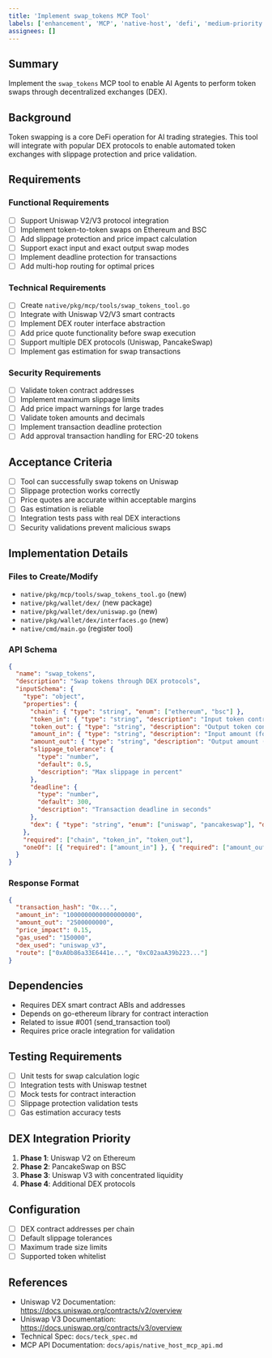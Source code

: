 ```yaml
---
title: 'Implement swap_tokens MCP Tool'
labels: ['enhancement', 'MCP', 'native-host', 'defi', 'medium-priority']
assignees: []
---
```


## Summary

Implement the `swap_tokens` MCP tool to enable AI Agents to perform token swaps through decentralized exchanges (DEX).

## Background

Token swapping is a core DeFi operation for AI trading strategies. This tool will integrate with popular DEX protocols to enable automated token exchanges with slippage protection and price validation.

## Requirements

### Functional Requirements

- [ ] Support Uniswap V2/V3 protocol integration
- [ ] Implement token-to-token swaps on Ethereum and BSC
- [ ] Add slippage protection and price impact calculation
- [ ] Support exact input and exact output swap modes
- [ ] Implement deadline protection for transactions
- [ ] Add multi-hop routing for optimal prices

### Technical Requirements

- [ ] Create `native/pkg/mcp/tools/swap_tokens_tool.go`
- [ ] Integrate with Uniswap V2/V3 smart contracts
- [ ] Implement DEX router interface abstraction
- [ ] Add price quote functionality before swap execution
- [ ] Support multiple DEX protocols (Uniswap, PancakeSwap)
- [ ] Implement gas estimation for swap transactions

### Security Requirements

- [ ] Validate token contract addresses
- [ ] Implement maximum slippage limits
- [ ] Add price impact warnings for large trades
- [ ] Validate token amounts and decimals
- [ ] Implement transaction deadline protection
- [ ] Add approval transaction handling for ERC-20 tokens

## Acceptance Criteria

- [ ] Tool can successfully swap tokens on Uniswap
- [ ] Slippage protection works correctly
- [ ] Price quotes are accurate within acceptable margins
- [ ] Gas estimation is reliable
- [ ] Integration tests pass with real DEX interactions
- [ ] Security validations prevent malicious swaps

## Implementation Details

### Files to Create/Modify

- `native/pkg/mcp/tools/swap_tokens_tool.go` (new)
- `native/pkg/wallet/dex/` (new package)
- `native/pkg/wallet/dex/uniswap.go` (new)
- `native/pkg/wallet/dex/interfaces.go` (new)
- `native/cmd/main.go` (register tool)

### API Schema

```json
{
  "name": "swap_tokens",
  "description": "Swap tokens through DEX protocols",
  "inputSchema": {
    "type": "object",
    "properties": {
      "chain": { "type": "string", "enum": ["ethereum", "bsc"] },
      "token_in": { "type": "string", "description": "Input token contract address" },
      "token_out": { "type": "string", "description": "Output token contract address" },
      "amount_in": { "type": "string", "description": "Input amount (for exact input)" },
      "amount_out": { "type": "string", "description": "Output amount (for exact output)" },
      "slippage_tolerance": {
        "type": "number",
        "default": 0.5,
        "description": "Max slippage in percent"
      },
      "deadline": {
        "type": "number",
        "default": 300,
        "description": "Transaction deadline in seconds"
      },
      "dex": { "type": "string", "enum": ["uniswap", "pancakeswap"], "default": "uniswap" }
    },
    "required": ["chain", "token_in", "token_out"],
    "oneOf": [{ "required": ["amount_in"] }, { "required": ["amount_out"] }]
  }
}
```

### Response Format

```json
{
  "transaction_hash": "0x...",
  "amount_in": "1000000000000000000",
  "amount_out": "2500000000",
  "price_impact": 0.15,
  "gas_used": "150000",
  "dex_used": "uniswap_v3",
  "route": ["0xA0b86a33E6441e...", "0xC02aaA39b223..."]
}
```

## Dependencies

- Requires DEX smart contract ABIs and addresses
- Depends on go-ethereum library for contract interaction
- Related to issue #001 (send_transaction tool)
- Requires price oracle integration for validation

## Testing Requirements

- [ ] Unit tests for swap calculation logic
- [ ] Integration tests with Uniswap testnet
- [ ] Mock tests for contract interaction
- [ ] Slippage protection validation tests
- [ ] Gas estimation accuracy tests

## DEX Integration Priority

1. **Phase 1**: Uniswap V2 on Ethereum
2. **Phase 2**: PancakeSwap on BSC
3. **Phase 3**: Uniswap V3 with concentrated liquidity
4. **Phase 4**: Additional DEX protocols

## Configuration

- [ ] DEX contract addresses per chain
- [ ] Default slippage tolerances
- [ ] Maximum trade size limits
- [ ] Supported token whitelist

## References

- Uniswap V2 Documentation: https://docs.uniswap.org/contracts/v2/overview
- Uniswap V3 Documentation: https://docs.uniswap.org/contracts/v3/overview
- Technical Spec: `docs/teck_spec.md`
- MCP API Documentation: `docs/apis/native_host_mcp_api.md`
